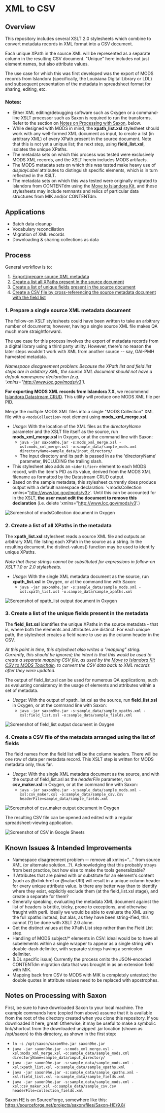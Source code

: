 # XML to CSV

## Overview

This repository includes several XSLT 2.0 stylesheets which combine to convert metadata records in XML format into a CSV document.

Each unique XPath in the source XML will be represented as a separate column in the resulting CSV document. "Unique" here includes not just element names, but also attribute values.

The use case for which this was first developed was the export of MODS records from Islandora (specifically, the Louisiana Digital Library or LDL) and subsequent presentation of the metadata in spreadsheet format for sharing, editing, etc.

### Notes:  

* Either XML editing/debugging software such as Oxygen or a command-line XSLT processor such as Saxon is required to run the transforms. Refer to the section on [Notes on Processing with Saxon](#notes-on-processing-with-saxon), below.
* While designed with MODS in mind, the **xpath_list.xsl** stylesheet should work with any well-formed XML document as input, to create a list (in arbitrary XML) of every XPath present in the source document. Note that this is not yet a unique list; the next step, using **field_list.xsl**, isolates the unique XPaths.
* The metadata sets on which this process was tested were exclusively MODS XML records, and the XSLT herein includes MODS artifacts.  
* The MODS metadata sets on which this was tested make heavy use of *displayLabel* attributes to distinguish specific elements, which is in turn reflected in the XSLT.
* The metadata sets on which this was tested were originally migrated to Islandora from CONTENTdm using the [Move to Islandora Kit](https://github.com/MarcusBarnes/mik), and these stylesheets may include remnants and relics of particular data structures from MIK and/or CONTENTdm.

## Applications

* Batch data cleanup  
* Vocabulary reconciliation
* Migration of XML records
* Downloading & sharing collections as data

## Process

General workflow is to:
1. [Export/prepare source XML metadata](#1-prepare-a-single-source-xml-metadata-document)
1. [Create a list all XPaths present in the source document](#2-create-a-list-of-all-xpaths-in-the-metadata)
1. [Create a list of unique fields present in the source document](#3-create-a-list-of-the-unique-fields-present-in-the-metadata)
1. [Create a CSV file by cross-referencing the source metadata document with the field list](#4-create-a-csv-file-of-the-metadata-arranged-using-the-list-of-fields)

### 1. Prepare a single source XML metadata document

The follow-on XSLT stylesheets could have been written to take an arbitrary number of documents; however, having a single source XML file makes QA much more straightforward.

The use case for this process involves the export of metadata records from a digital library using a third party utility. However, there's no reason the later steps wouldn't work with XML from another source -- say, OAI-PMH harvested metadata.

_Namespace disagreement problem: Because the XPath list and field list steps are in arbitrary XML, the source XML document should not have a default namespace declaration (e.g. 'xmlns="http://www.loc.gov/mods/v3')._

**For exporting MODS XML records from Islandora 7.X**, we recommend [Islandora Datastream CRUD](https://github.com/SFULibrary/islandora_datastream_crud). This utility will produce one MODS XML file per PID.

Merge the multiple MODS XML files into a single "MODS Collection" XML file with a `<modsCollection>` root element using **mods_xml_merge.xsl**.
* _Usage:_ With the location of the XML files as the _directoryName_ parameter and the XSLT file itself as the source, run **mods_xml_merge.xsl** in Oxygen, or at the command line with Saxon:
  * `java -jar saxon9he.jar -s:mods_xml_merge.xsl -xsl:mods_xml_merge.xsl -o:sample_data/sample_mods.xml directoryName=sample_data/input_directory/`  
  * The input directory and its path is passed in as the 'directoryName' parameter, INCLUDING the trailing slash.  
* This stylesheet also adds an `<identifier>` element to each MODS record, with the item's PID as its value, derived from the MODS XML filename as formatted by the Datastream CRUD output.
* Based on the sample metadata, this stylesheet currently does produce output with a default namespace declaration: '<modsCollection xmlns="http://www.loc.gov/mods/v3>'. Until this can be accounted for in the XSLT, **the user must edit the document to remove this declaration** (i.e. delete 'xmlns="http://www.loc.gov/mods/v3'.)

![Screenshot of modsCollection document in Oxygen](assets/modsCollection_oxygen.png)

### 2. Create a list of all XPaths in the metadata

The **xpath_list.xsl** stylesheet reads a source XML file and outputs an arbitrary XML file listing each XPath in the source as a string. In the resulting document, the distinct-values() function may be used to identify unique XPaths.

_Note that these strings cannot be substituted for expressions in follow-on XSLT 1.0 or 2.0 stylesheets._

* _Usage:_ With the single XML metadata document as the source, run **xpath_list.xsl** in Oxygen, or at the command line with Saxon:
  * `java -jar saxon9he.jar -s:sample_data/sample_mods.xml -xsl:xpath_list.xsl -o:sample_data/sample_xpaths.xml`

![Screenshot of xpath_list output document in Oxygen](assets/xpath_list_output.png)

### 3. Create a list of the unique fields present in the metadata

The **field_list.xsl** identifies the unique XPaths in the source metadata - that is, where both the elements and attributes are distinct. For each unique path, the stylesheet creates a field name to use as the column header in the CSV.

_At this point in time, this stylesheet also writes a "mapping" string. Currently, this should be ignored; the intent is that this would be used to create a separate mapping CSV file, as used by the [Move to Islandora Kit CSV to MODS Toolchain](https://github.com/MarcusBarnes/mik/wiki/Toolchain:-CSV-single-file-objects), to convert the CSV data back to XML records after they were updated._

The output of field_list.xsl can be used for numerous QA applications, such as evaluating consistency in the usage of elements and attributes within a set of metadata.

* _Usage:_ With the output of xpath_list.xsl as the source, run **field_list.xsl** in Oxygen, or at the command line with Saxon:
  * `java -jar saxon9he.jar -s:sample_data/sample_xpaths.xml -xsl:field_list.xsl -o:sample_data/sample_fields.xml`

![Screenshot of field_list output document in Oxygen](assets/field_list_output.png)

### 4. Create a CSV file of the metadata arranged using the list of fields

The field names from the field list will be the column headers. There will be one row of data per metadata record. This XSLT step is written for MODS metadata only, thus far.

* _Usage:_ With the single XML metadata document as the source, and with the output of field_list.xsl as the _headerFile_ parameter, run **csv_maker.xsl** in Oxygen, or at the command line with Saxon:
  * `java -jar saxon9he.jar -s:sample_data/sample_mods.xml -xsl:csv_maker.xsl -o:sample_data/sample_csv.csv headerFile=sample_data/sample_fields.xml`

![Screenshot of csv_maker output document in Oxygen](assets/csv_maker_output.png)

The resulting CSV file can be opened and edited with a regular spreadsheet-viewing application.

![Screenshot of CSV in Google Sheets](assets/csv_sheets.png)

## Known Issues & Intended Improvements

* Namespace disagreement problem -- remove all xmlns="..." from source XML (or alternate solution...?). Acknowledging that this probably strays from best practice, but how else to make the tools generalizable?
* !! Attributes that are paired with or substitute for an element's content (such as @xlink:href or @valueURI) will result in a unique column header for every unique attribute value. Is there any better way than to identify where they exist, explicitly exclude them (at the field_list.xsl stage), and create a separate <field> for them?
* Generally speaking, evaluating the metadata XML document against the list of headers is brittle, tricky, prone to exceptions, and otherwise fraught with peril. Ideally we would be able to evaluate the XML using the full xpaths instead, but alas, as they have been string-ified, this cannot (?) be done with XSLT 2.0 alone.   
* Get the distinct values at the XPath List step rather than the Field List step.
* Handling of MODS subject/* elements in CSV: ideal would be to have all subelements within a single <subject> wrapper to appear as a single string with double-dash delimiter, with separate <subject> strings having a semicolon delimiter.
* (LDL specific issue) Currently the process omits the JSON-encoded CONTENTdm migration data that was brought in as an extension field with MIK.
* Mapping back from CSV to MODS with MIK is completely untested; the double quotes in attribute values need to be replaced with apostrophes.

## Notes on Processing with Saxon

First, be sure to have downloaded Saxon to your local machine. The example commands here (copied from above) assume that it is available from the root of the directory created when you clone this repository. If you downloaded it here, great! Otherwise, it may be useful to make a symbolic link/shortcut from the downloaded unzipped .jar location (shown as /opt/saxon) to this directory, as shown in the first step:

* `ln -s /opt/saxon/saxon9he.jar saxon9he.jar`
* `java -jar saxon9he.jar -s:mods_xml_merge.xsl -xsl:mods_xml_merge.xsl -o:sample_data/sample_mods.xml directoryName=sample_data/input_directory/`
 * `java -jar saxon9he.jar -s:sample_data/sample_mods.xml -xsl:xpath_list.xsl -o:sample_data/sample_xpaths.xml`
 * `java -jar saxon9he.jar -s:sample_data/sample_xpaths.xml -xsl:field_list.xsl -o:sample_data/sample_fields.xml`
 * `java -jar saxon9he.jar -s:sample_data/sample_mods.xml -xsl:csv_maker.xsl -o:sample_data/sample_csv.csv headerFile=collection_fields.xml`

Saxon HE is on SourceForge, somewhere like this: https://sourceforge.net/projects/saxon/files/Saxon-HE/9.8/

